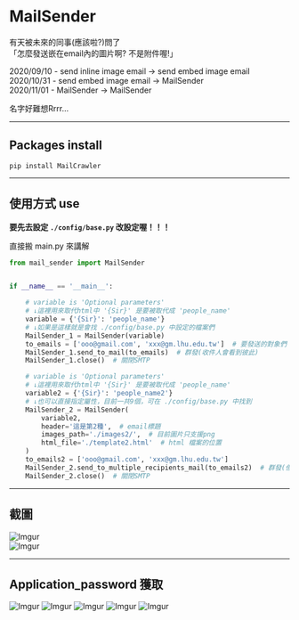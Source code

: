 # MailSender
有天被未來的同事(應該啦?)問了    
「怎麼發送嵌在email內的圖片啊? 不是附件喔!」    

2020/09/10 - send inline image email -> send embed image email    
2020/10/31 - send embed image email -> MailSender     
2020/11/01 - MailSender -> MailSender     

名字好難想Rrrr...    
    
-----

## Packages install

```allowEmpty
pip install MailCrawler
```

-----

## 使用方式 use

**要先去設定 `./config/base.py` 改設定喔！！！**    

直接搬 main.py 來講解    
```python
from mail_sender import MailSender


if __name__ == '__main__':

    # variable is 'Optional parameters'
    # ↓這裡用來取代html中 '{Sir}' 是要被取代成 'people_name'
    variable = {'{Sir}': 'people_name'}
    # ↓如果是這樣就是會找 ./config/base.py 中設定的檔案們
    MailSender_1 = MailSender(variable)
    to_emails = ['ooo@gmail.com', 'xxx@gm.lhu.edu.tw']  # 要發送的對象們
    MailSender_1.send_to_mail(to_emails)  # 群發(收件人會看到彼此)
    MailSender_1.close()  # 關閉SMTP

    # variable is 'Optional parameters'
    # ↓這裡用來取代html中 '{Sir}' 是要被取代成 'people_name'
    variable2 = {'{Sir}': 'people_name2'}
    # ↓也可以直接指定屬性，目前一共9個，可在 ./config/base.py 中找到
    MailSender_2 = MailSender(
        variable2,
        header='這是第2種',  # email標題
        images_path='./images2/',  # 目前圖片只支援png
        html_file='./template2.html'  # html 檔案的位置
    )
    to_emails2 = ['ooo@gmail.com', 'xxx@gm.lhu.edu.tw']
    MailSender_2.send_to_multiple_recipients_mail(to_emails2)  # 群發(但彼此看不到)
    MailSender_2.close()  # 關閉SMTP
```

-----

## 截圖

![Imgur](https://imgur.com/dmQ9pA7.png)    
![Imgur](https://imgur.com/Rm6mFnc.png)

-----

## Application_password 獲取

![Imgur](https://imgur.com/YKOUQ2O.png)
![Imgur](https://imgur.com/MIuQEqd.png)
![Imgur](https://imgur.com/TKlwqr5.png)
![Imgur](https://imgur.com/dQIp02W.png)
![Imgur](https://imgur.com/YBVtsBc.png)

